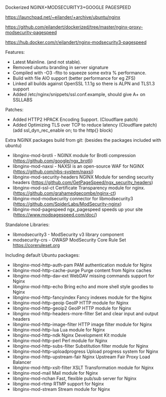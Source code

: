Dockerized NGINX+MODSECURITY3+GOOGLE PAGESPEED

https://launchpad.net/~eilander/+archive/ubuntu/nginx

https://github.com/eilandert/dockerized/tree/master/nginx-proxy-modsecurity-pagespeed

https://hub.docker.com/r/eilandert/nginx-modsecurity3-pagespeed

Features:
 * Latest Mainline. (and not stable).
 * Removed ubuntu branding in server signature
 * Compiled with -O3 -flto to squeeze some extra % performance.
 * Build with file AIO support (better performance for eg ZFS)
 * Linked all builds against OpenSSL 1.1.1g so there is ALPN and TLS1.3 support
 * Added /etc/nginx/snippets/ssl.conf.example, should give A+ on SSLLABS

Patches:
 * Added HTTP2 HPACK Encoding Support. (Cloudflare patch)
 * Added Optimizing TLS over TCP to reduce latency (Cloudflare patch)
   (add ssl_dyn_rec_enable on; to the http{} block)

Extra NGINX packages build from git: (besides the packages included with ubuntu)
 * libnginx-mod-brotli - NGINX module for Brotli compression
         (https://github.com/google/ngx_brotli)
 * libnginx-mod-naxsi - NAXSI is an open-source WAF for NGINX
         (https://github.com/nbs-system/naxsi)
 * libnginx-mod-security-headers NGINX Module for sending security headers
         (https://github.com/GetPageSpeed/ngx_security_headers)
 * libnginx-mod-ssl-ct Certificate Transparency module for nginx.
         (https://github.com/grahamedgecombe/nginx-ct)
 * libnginx-mod-modsecurity connector for libmodsecurity3
         (https://github.com/SpiderLabs/ModSecurity-nginx)
* libnginx-mod-pagespeed ngx_pagespeed speeds up your site
         (https://www.modpagespeed.com/doc/)

Standalone Libraries:
 * libmodsecurity3 - ModSecurity v3 library component
 * modsecurity-crs - OWASP ModSecurity Core Rule Set https://coreruleset.org

Including default Ubuntu packages:
* libnginx-mod-http-auth-pam PAM authentication module for Nginx
* libnginx-mod-http-cache-purge Purge content from Nginx caches
* libnginx-mod-http-dav-ext WebDAV missing commands support for Nginx
* libnginx-mod-http-echo Bring echo and more shell style goodies to Nginx
* libnginx-mod-http-fancyindex Fancy indexes module for the Nginx
* libnginx-mod-http-geoip GeoIP HTTP module for Nginx
* libnginx-mod-http-geoip2 GeoIP HTTP module for Nginx
* libnginx-mod-http-headers-more-filter Set and clear input and output headers
* libnginx-mod-http-image-filter HTTP image filter module for Nginx
* libnginx-mod-http-lua Lua module for Nginx
* libnginx-mod-http-ndk Nginx Development Kit module
* libnginx-mod-http-perl Perl module for Nginx
* libnginx-mod-http-subs-filter Substitution filter module for Nginx
* libnginx-mod-http-uploadprogress Upload progress system for Nginx
* libnginx-mod-http-upstream-fair Nginx Upstream Fair Proxy Load Balancer
* libnginx-mod-http-xslt-filter XSLT Transformation module for Nginx
* libnginx-mod-mail Mail module for Nginx
* libnginx-mod-nchan Fast, flexible pub/sub server for Nginx
* libnginx-mod-rtmp RTMP support for Nginx
* libnginx-mod-stream Stream module for Nginx
